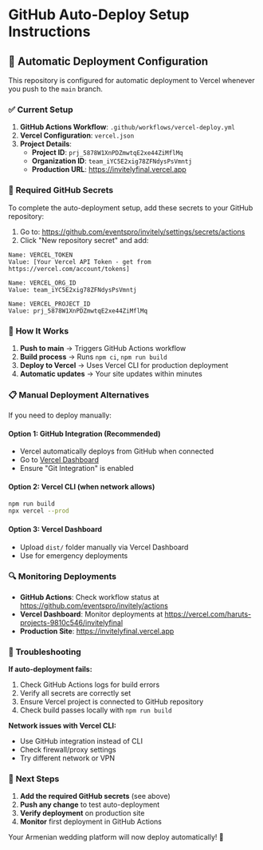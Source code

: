 # GitHub Auto-Deploy Setup Instructions

## 🚀 Automatic Deployment Configuration

This repository is configured for automatic deployment to Vercel whenever you push to the `main` branch.

### ✅ **Current Setup**

1. **GitHub Actions Workflow**: `.github/workflows/vercel-deploy.yml`
2. **Vercel Configuration**: `vercel.json`
3. **Project Details**:
   - **Project ID**: `prj_5878W1XnPDZmwtqE2xe44ZiMflMq`
   - **Organization ID**: `team_iYC5E2xig78ZFNdysPsVmntj`
   - **Production URL**: https://invitelyfinal.vercel.app

### 🔧 **Required GitHub Secrets**

To complete the auto-deployment setup, add these secrets to your GitHub repository:

1. Go to: https://github.com/eventspro/invitely/settings/secrets/actions
2. Click "New repository secret" and add:

```
Name: VERCEL_TOKEN
Value: [Your Vercel API Token - get from https://vercel.com/account/tokens]

Name: VERCEL_ORG_ID  
Value: team_iYC5E2xig78ZFNdysPsVmntj

Name: VERCEL_PROJECT_ID
Value: prj_5878W1XnPDZmwtqE2xe44ZiMflMq
```

### 🎯 **How It Works**

1. **Push to main** → Triggers GitHub Actions workflow
2. **Build process** → Runs `npm ci`, `npm run build`  
3. **Deploy to Vercel** → Uses Vercel CLI for production deployment
4. **Automatic updates** → Your site updates within minutes

### 📋 **Manual Deployment Alternatives**

If you need to deploy manually:

#### Option 1: GitHub Integration (Recommended)
- Vercel automatically deploys from GitHub when connected
- Go to [Vercel Dashboard](https://vercel.com/haruts-projects-9810c546/invitelyfinal)
- Ensure "Git Integration" is enabled

#### Option 2: Vercel CLI (when network allows)
```bash
npm run build
npx vercel --prod
```

#### Option 3: Vercel Dashboard
- Upload `dist/` folder manually via Vercel Dashboard
- Use for emergency deployments

### 🔍 **Monitoring Deployments**

- **GitHub Actions**: Check workflow status at https://github.com/eventspro/invitely/actions
- **Vercel Dashboard**: Monitor deployments at https://vercel.com/haruts-projects-9810c546/invitelyfinal
- **Production Site**: https://invitelyfinal.vercel.app

### 🐛 **Troubleshooting**

**If auto-deployment fails:**
1. Check GitHub Actions logs for build errors
2. Verify all secrets are correctly set
3. Ensure Vercel project is connected to GitHub repository
4. Check build passes locally with `npm run build`

**Network issues with Vercel CLI:**
- Use GitHub integration instead of CLI
- Check firewall/proxy settings
- Try different network or VPN

### 🎉 **Next Steps**

1. **Add the required GitHub secrets** (see above)
2. **Push any change** to test auto-deployment
3. **Verify deployment** on production site
4. **Monitor** first deployment in GitHub Actions

Your Armenian wedding platform will now deploy automatically! 🚀
